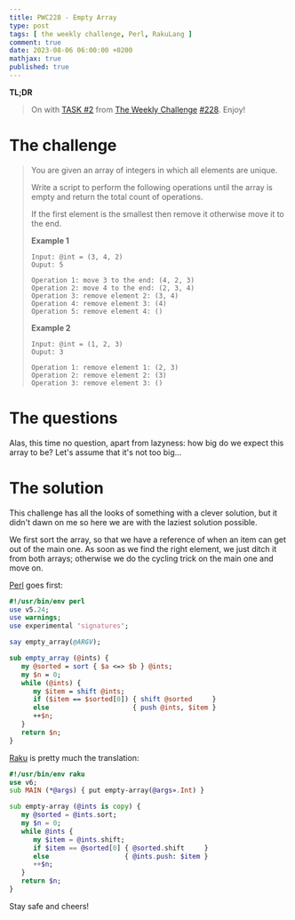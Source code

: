 ```yaml
---
title: PWC228 - Empty Array
type: post
tags: [ the weekly challenge, Perl, RakuLang ]
comment: true
date: 2023-08-06 06:00:00 +0200
mathjax: true
published: true
---
```


**TL;DR**

> On with [TASK #2][] from [The Weekly Challenge][] [#228][].
> Enjoy!

# The challenge

> You are given an array of integers in which all elements are unique.
>
> Write a script to perform the following operations until the array is
> empty and return the total count of operations.
>
> If the first element is the smallest then remove it otherwise move it
> to the end.
>
> **Example 1**
>
>     Input: @int = (3, 4, 2)
>     Ouput: 5
>
>     Operation 1: move 3 to the end: (4, 2, 3)
>     Operation 2: move 4 to the end: (2, 3, 4)
>     Operation 3: remove element 2: (3, 4)
>     Operation 4: remove element 3: (4)
>     Operation 5: remove element 4: ()
>
> **Example 2**
>
>     Input: @int = (1, 2, 3)
>     Ouput: 3
>
>     Operation 1: remove element 1: (2, 3)
>     Operation 2: remove element 2: (3)
>     Operation 3: remove element 3: ()

# The questions

Alas, this time no question, apart from lazyness: how big do we expect
this array to be? Let's assume that it's not too big...

# The solution

This challenge has all the looks of something with a clever solution,
but it didn't dawn on me so here we are with the laziest solution
possible.

We first sort the array, so that we have a reference of when an item can
get out of the main one. As soon as we find the right element, we just
ditch it from both arrays; otherwise we do the cycling trick on the main
one and move on.

[Perl][] goes first:

```perl
#!/usr/bin/env perl
use v5.24;
use warnings;
use experimental 'signatures';

say empty_array(@ARGV);

sub empty_array (@ints) {
   my @sorted = sort { $a <=> $b } @ints;
   my $n = 0;
   while (@ints) {
      my $item = shift @ints;
      if ($item == $sorted[0]) { shift @sorted     }
      else                     { push @ints, $item }
      ++$n;
   }
   return $n;
}
```

[Raku][] is pretty much the translation:

```raku
#!/usr/bin/env raku
use v6;
sub MAIN (*@args) { put empty-array(@args».Int) }

sub empty-array (@ints is copy) {
   my @sorted = @ints.sort;
   my $n = 0;
   while @ints {
      my $item = @ints.shift;
      if $item == @sorted[0] { @sorted.shift     }
      else                   { @ints.push: $item }
      ++$n;
   }
   return $n;
}
```

Stay safe and cheers!

[The Weekly Challenge]: https://theweeklychallenge.org/
[#228]: https://theweeklychallenge.org/blog/perl-weekly-challenge-228/
[TASK #2]: https://theweeklychallenge.org/blog/perl-weekly-challenge-228/#TASK2
[Perl]: https://www.perl.org/
[Raku]: https://raku.org/
[manwar]: http://www.manwar.org/
